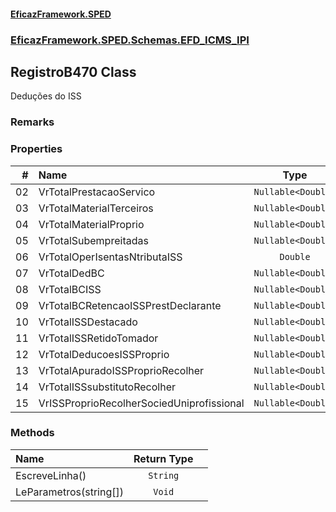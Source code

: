 #### [EficazFramework.SPED](EficazFrameworkSPED.md 'EficazFramework SPED')
### [EficazFramework.SPED.Schemas.EFD_ICMS_IPI](EficazFramework.SPED.Schemas.EFD_ICMS_IPI.md 'EficazFramework.SPED.Schemas.EFD_ICMS_IPI')

## RegistroB470 Class

Deduções do ISS

### Remarks
### Properties

| # | Name | Type | |
| ---: | :--- | :---: | :--- |
| 02 | VrTotalPrestacaoServico | `Nullable<Double>` |  |
| 03 | VrTotalMaterialTerceiros | `Nullable<Double>` |  |
| 04 | VrTotalMaterialProprio | `Nullable<Double>` |  |
| 05 | VrTotalSubempreitadas | `Nullable<Double>` |  |
| 06 | VrTotalOperIsentasNtributaISS | `Double` |  |
| 07 | VrTotalDedBC | `Nullable<Double>` |  |
| 08 | VrTotalBCISS | `Nullable<Double>` |  |
| 09 | VrTotalBCRetencaoISSPrestDeclarante | `Nullable<Double>` |  |
| 10 | VrTotalISSDestacado | `Nullable<Double>` |  |
| 11 | VrTotalISSRetidoTomador | `Nullable<Double>` |  |
| 12 | VrTotalDeducoesISSProprio | `Nullable<Double>` |  |
| 13 | VrTotalApuradoISSProprioRecolher | `Nullable<Double>` |  |
| 14 | VrTotalISSsubstitutoRecolher | `Nullable<Double>` |  |
| 15 | VrISSProprioRecolherSociedUniprofissional | `Nullable<Double>` |  |
### Methods

| Name | Return Type | |
| :--- | :---: | :--- |
| EscreveLinha() | `String` |  |
| LeParametros(string[]) | `Void` |  |

